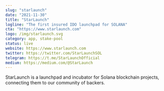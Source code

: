 ```yaml
---
slug: "starlaunch"
date: "2021-11-30"
title: "StarLaunch"
logline: "The first insured IDO launchpad for SOLANA"
cta: "https://www.starlaunch.com"
logo: /img/starlaunch.svg
category: app, stake-pool 
status: live
website: https://www.starlaunch.com
twitter: https://twitter.com/StarLaunchSOL
telegram: https://t.me/StarLaunchOfficial
medium: https://medium.com/@StarLaunch
---
```


StarLaunch is a launchpad and incubator for Solana blockchain projects, connecting them to our community of backers.
